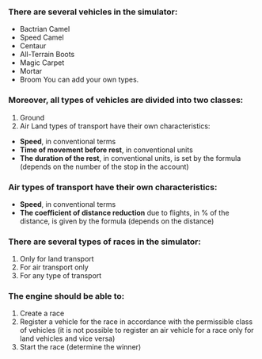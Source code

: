 ### There are several vehicles in the simulator:

- Bactrian Camel
- Speed Camel
- Centaur
- All-Terrain Boots
- Magic Carpet
- Mortar
- Broom
You can add your own types.

### Moreover, all types of vehicles are divided into two classes:

  1. Ground
  2. Air
Land types of transport have their own characteristics:

- **Speed**, in conventional terms
- **Time of movement before rest**, in conventional units
- **The duration of the rest**, in conventional units, is set by the formula (depends on the number of the stop in the account)

### Air types of transport have their own characteristics:

- **Speed**, in conventional terms
- **The coefficient of distance reduction** due to flights, in % of the distance, is given by the formula (depends on the distance)

### There are several types of races in the simulator:

  1. Only for land transport
  2. For air transport only
  3. For any type of transport
 
### The engine should be able to:

  1. Create a race
  2. Register a vehicle for the race in accordance with the permissible class of vehicles (it is not possible to register an air vehicle for a race only for land vehicles and vice versa)
  3. Start the race (determine the winner)
